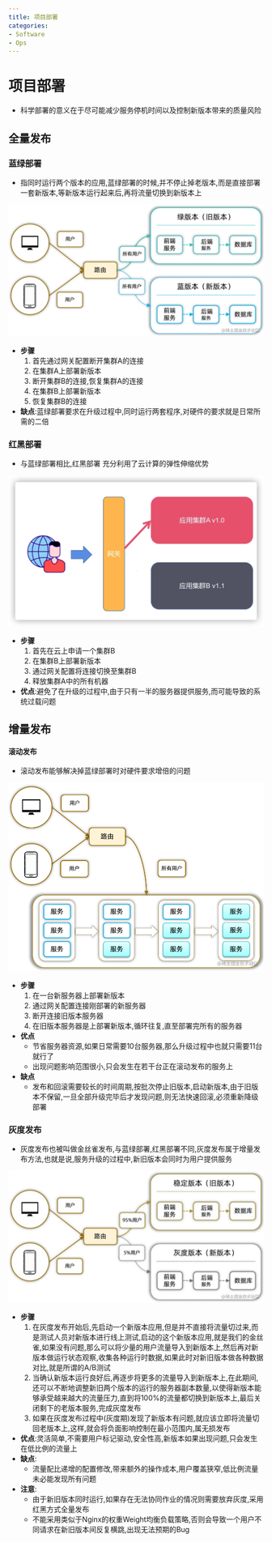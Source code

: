 ```yaml
---
title: 项目部署
categories:
- Software
- Ops
---
```

# 项目部署

- 科学部署的意义在于尽可能减少服务停机时间以及控制新版本带来的质量风险

## 全量发布

### 蓝绿部署

- 指同时运行两个版本的应用,蓝绿部署的时候,并不停止掉老版本,而是直接部署一套新版本,等新版本运行起来后,再将流量切换到新版本上

![img](https://raw.githubusercontent.com/LuShan123888/Files/main/Pictures/6ef5991ec2d04c6fa5144a3dcaf37862~tplv-k3u1fbpfcp-watermark.image)

- **步骤**
    1. 首先通过网关配置断开集群A的连接
    2. 在集群A上部署新版本
    3. 断开集群B的连接,恢复集群A的连接
    4. 在集群B上部署新版本
    5. 恢复集群B的连接
- **缺点**:蓝绿部署要求在升级过程中,同时运行两套程序,对硬件的要求就是日常所需的二倍

### 红黑部署

- 与蓝绿部署相比,红黑部署 充分利用了云计算的弹性伸缩优势

![iShot2021-12-11 23.51.31](https://raw.githubusercontent.com/LuShan123888/Files/main/Pictures/iShot2021-12-11%2023.51.31.png)

- **步骤**
    1. 首先在云上申请一个集群B
    2. 在集群B上部署新版本
    3. 通过网关配置将连接切换至集群B
    4. 释放集群A中的所有机器
- **优点**:避免了在升级的过程中,由于只有一半的服务器提供服务,而可能导致的系统过载问题

## 增量发布

#### 滚动发布

- 滚动发布能够解决掉蓝绿部署时对硬件要求增倍的问题

![img](https://raw.githubusercontent.com/LuShan123888/Files/main/Pictures/a92ef5204c804ddaa2b50b7b06d51934~tplv-k3u1fbpfcp-watermark.image)

- **步骤**
    1. 在一台新服务器上部署新版本
    2. 通过网关配置连接刚部署的新服务器
    3. 断开连接旧版本服务器
    4. 在旧版本服务器是上部署新版本,循环往复,直至部署完所有的服务器
- **优点**
    - 节省服务器资源,如果日常需要10台服务器,那么升级过程中也就只需要11台就行了
    - 出现问题影响范围很小,只会发生在若干台正在滚动发布的服务上
- **缺点**
    - 发布和回滚需要较长的时间周期,按批次停止旧版本,启动新版本,由于旧版本不保留,一旦全部升级完毕后才发现问题,则无法快速回滚,必须重新降级部署

### 灰度发布

- 灰度发布也被叫做金丝雀发布,与蓝绿部署,红黑部署不同,灰度发布属于增量发布方法,也就是说,服务升级的过程中,新旧版本会同时为用户提供服务

![img](https://raw.githubusercontent.com/LuShan123888/Files/main/Pictures/2d7594abf5134f40bd7ed9e5127aa9e9~tplv-k3u1fbpfcp-watermark.image)

- **步骤**
    1. 在灰度发布开始后,先启动一个新版本应用,但是并不直接将流量切过来,而是测试人员对新版本进行线上测试,启动的这个新版本应用,就是我们的金丝雀,如果没有问题,那么可以将少量的用户流量导入到新版本上,然后再对新版本做运行状态观察,收集各种运行时数据,如果此时对新旧版本做各种数据对比,就是所谓的A/B测试
    2. 当确认新版本运行良好后,再逐步将更多的流量导入到新版本上,在此期间,还可以不断地调整新旧两个版本的运行的服务器副本数量,以使得新版本能够承受越来越大的流量压力,直到将100%的流量都切换到新版本上,最后关闭剩下的老版本服务,完成灰度发布
    3. 如果在灰度发布过程中(灰度期)发现了新版本有问题,就应该立即将流量切回老版本上,这样,就会将负面影响控制在最小范围内,属无损发布
- **优点**:灵活简单,不需要用户标记驱动,安全性高,新版本如果出现问题,只会发生在低比例的流量上
- **缺点**:
    - 流量配比递增的配置修改,带来额外的操作成本,用户覆盖狭窄,低比例流量未必能发现所有问题
- **注意**:
    - 由于新旧版本同时运行,如果存在无法协同作业的情况则需要放弃灰度,采用红黑方式全量发布
    - 不能采用类似于Nginx的权重Weight均衡负载策略,否则会导致一个用户不同请求在新旧版本间反复横跳,出现无法预期的Bug